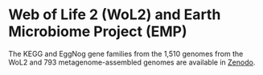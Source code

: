 # Web of Life 2 (WoL2) and Earth Microbiome Project (EMP)

The KEGG and EggNog gene families from the 1,510 genomes from the WoL2 and 793 metagenome-assembled genomes are available in [Zenodo](https://doi.org/10.5281/zenodo.14968550).